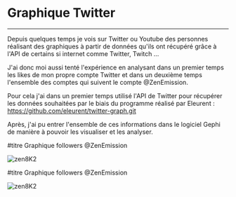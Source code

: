 # Graphique Twitter

<hr> 

Depuis quelques temps je vois sur Twitter ou Youtube des personnes réalisant des graphiques à partir de données qu'ils ont récupéré grâce à l'API de certains si internet comme Twitter, Twitch ...

J'ai donc moi aussi tenté l'expérience en analysant dans un premier temps les likes de mon propre compte Twitter et dans un deuxième temps l'ensemble des comptes qui suivent le compte @ZenEmission.

Pour cela j'ai dans un premier temps utilisé l'API de Twitter pour récupérer les données souhaitées par le biais du programme réalisé par Eleurent : https://github.com/eleurent/twitter-graph.git

Après, j'ai pu entrer l'ensemble de ces informations dans le logiciel Gephi de manière à pouvoir les visualiser et les analyser. 


#titre Graphique followers @ZenEmission

![zen8K2](https://user-images.githubusercontent.com/94399277/204142453-f908836e-006f-456e-8318-4373119a310f.png)


#titre Graphique followers @ZenEmission

![zen8K2](https://user-images.githubusercontent.com/94399277/204142453-f908836e-006f-456e-8318-4373119a310f.png)
